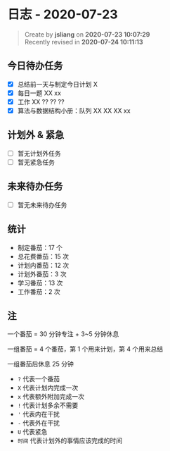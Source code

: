 日志 - 2020-07-23
===

> Create by **jsliang** on **2020-07-23 10:07:29**  
> Recently revised in **2020-07-24 10:11:13**  

## 今日待办任务

* [x] 总结前一天与制定今日计划 X
* [x] 每日一题 XX xx
* [x] 工作 XX ?? ?? ??
* [x] 算法与数据结构小册：队列 XX XX XX xx

## 计划外 & 紧急

* [ ] 暂无计划外任务
* [ ] 暂无紧急任务

## 未来待办任务

* [ ] 暂无未来待办任务

## 统计

* 制定番茄：17 个
* 总花费番茄：15 次
* 计划内番茄：12 次
* 计划外番茄：3 次
* 学习番茄：13 次
* 工作番茄：2 次

## 注

一个番茄 = 30 分钟专注 + 3~5 分钟休息

一组番茄 = 4 个番茄，第 1 个用来计划，第 4 个用来总结

一组番茄后休息 25 分钟

* `?` 代表一个番茄
* `X` 代表计划内完成一次
* `x` 代表额外附加完成一次
* `!` 代表计划多余不需要
* `'` 代表内在干扰
* `-` 代表外在干扰
* `U` 代表紧急
* `时间` 代表计划外的事情应该完成的时间
